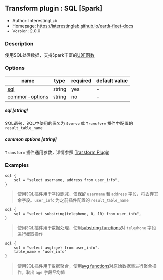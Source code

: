 ## Transform plugin : SQL [Spark]

* Author: InterestingLab
* Homepage: https://interestinglab.github.io/earth-fleet-docs
* Version: 2.0.0

### Description

使用SQL处理数据，支持Spark丰富的[UDF函数](http://spark.apache.org/docs/latest/api/sql/)

### Options

| name | type | required | default value |
| --- | --- | --- | --- |
| [sql](#sql-string) | string | yes | - |
| [common-options](#common-options-string)| string | no | - |

##### sql [string]

SQL语句，SQL中使用的表名为 `Source` 或 `Transform` 插件中配置的 `result_table_name`

##### common options [string]

`Transform` 插件通用参数，详情参照 [Transform Plugin](/zh-cn/v2/spark/configuration/transform-plugins/)


### Examples

```
sql {
    sql = "select username, address from user_info",
}
```

> 使用SQL插件用于字段删减，仅保留 `username` 和 `address` 字段，将丢弃其余字段。`user_info` 为之前插件配置的 `result_table_name`

```
sql {
    sql = "select substring(telephone, 0, 10) from user_info",
}
```

> 使用SQL插件用于数据处理，使用[substring functions](http://spark.apache.org/docs/latest/api/sql/#substring)对 `telephone` 字段进行截取操作

```
sql {
    sql = "select avg(age) from user_info",
    table_name = "user_info"
}
```

> 使用SQL插件用于数据聚合，使用[avg functions](http://spark.apache.org/docs/latest/api/sql/#avg)对原始数据集进行聚合操作，取出 `age` 字段平均值

